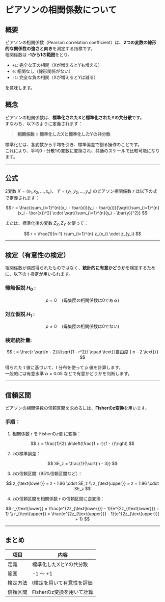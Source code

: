 # ピアソンの相関係数について

## 概要

ピアソンの相関係数（Pearson correlation coefficient）は、**2つの変数の線形的な関係性の強さと向き**を測定する指標です。  
相関係数は **-1から1の範囲**をとり、

- `+1`: 完全な正の相関（Xが増えるとYも増える）
- `0`: 相関なし（線形関係がない）
- `-1`: 完全な負の相関（Xが増えるとYは減る）

を意味します。

## 概念

ピアソンの相関係数は、**標準化されたXと標準化されたYの共分散**です。  
すなわち、以下のように定義されます：

> **相関係数 = 標準化したXと標準化したYの共分散**

標準化とは、各変数から平均を引き、標準偏差で割る操作のことです。  
これにより、平均0・分散1の変数に変換され、共通のスケールで比較可能になります。

---

## 公式

2変数 $X = (x_1, x_2, ..., x_n)$、 $Y = (y_1, y_2, ..., y_n)$ のピアソン相関係数 $r$ は以下の式で定義されます：

$$
r = \frac{\sum_{i=1}^{n}(x_i - \bar{x})(y_i - \bar{y})}{\sqrt{\sum_{i=1}^{n}(x_i - \bar{x})^2} \cdot \sqrt{\sum_{i=1}^{n}(y_i - \bar{y})^2}}
$$

または、標準化後の変数 $Z_X, Z_Y$ を使って：

$$
r = \frac{1}{n-1} \sum_{i=1}^{n} z_{x_i} \cdot z_{y_i}
$$

---

## 検定（有意性の検定）

相関係数が偶然得られたものではなく、**統計的に有意かどうか**を検定するために、以下の t 検定が用いられます。

### 帰無仮説 $H_0$ :

$$
\rho = 0 \quad (\text{母集団の相関係数は0である})
$$

### 対立仮説 $H_1$ :

$$
\rho \neq 0 \quad (\text{母集団の相関係数は0でない})
$$

### 検定統計量:

$$
t = \frac{r \sqrt{n - 2}}{\sqrt{1 - r^2}} \quad \text{（自由度 } n - 2 \text{）}
$$

得られた t 値に基づいて、t 分布を使って p 値を計算します。  
一般的には有意水準 $\alpha = 0.05$ などで有意かどうかを判断します。

---

## 信頼区間

ピアソンの相関係数の信頼区間を求めるには、**Fisherのz変換**を用います。

### 手順：

1. 相関係数 $r$ を Fisherのz値 に変換：

$$
z = \frac{1}{2} \ln\left(\frac{1 + r}{1 - r}\right)
$$

2. $z$の標準誤差：

$$
SE_z = \frac{1}{\sqrt{n - 3}}
$$

3. $z$の信頼区間（95%信頼区間など）：

$$
z_{\text{lower}} = z - 1.96 \cdot SE_z \\
z_{\text{upper}} = z + 1.96 \cdot SE_z
$$

4. zの信頼区間を相関係数 $r$ の信頼区間に逆変換：

$$
r_{\text{lower}} = \frac{e^{2z_{\text{lower}}} - 1}{e^{2z_{\text{lower}}} + 1} \\
r_{\text{upper}} = \frac{e^{2z_{\text{upper}}} - 1}{e^{2z_{\text{upper}}} + 1}
$$

---

## まとめ

| 項目       | 内容                                           |
|------------|------------------------------------------------|
| 定義       | 標準化したXとYの共分散                        |
| 範囲       | -1 〜 +1                                       |
| 検定方法   | t検定を用いて有意性を評価                      |
| 信頼区間   | Fisherのz変換を用いて計算                      |

